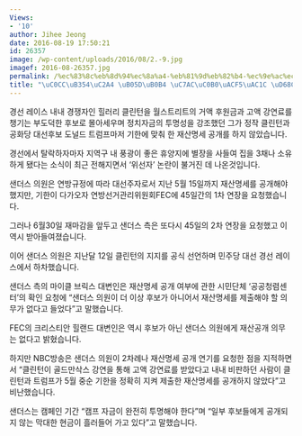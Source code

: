 ```yaml
---
Views:
- '10'
author: Jihee Jeong
date: 2016-08-19 17:50:21
id: 26357
image: /wp-content/uploads/2016/08/2.-9.jpg
imagef: 2016-08-26357.jpg
permalink: /%ec%83%8c%eb%8d%94%ec%8a%a4-%eb%81%9d%eb%82%b4-%ec%9e%ac%ec%82%b0%ea%b3%b5%ea%b0%9c-%ed%9a%8c%ed%94%bc/
title: "\uC0CC\uB354\uC2A4 \uB05D\uB0B4 \uC7AC\uC0B0\uACF5\uAC1C \uD68C\uD53C\u2026"
---
```


경선 레이스 내내 경쟁자인 힐러리 클린턴을 월스트리트의 거액 후원금과 고액 강연료를 챙기는 부도덕한 후보로 몰아세우며 정치자금의 투명성을 강조했던 그가 정작 클린턴과 공화당 대선후보 도널드 트럼프마저 기한에 맞춰 한 재산명세 공개를 하지 않았습니다.

경선에서 탈락하자마자 지역구 내 풍광이 좋은 휴양지에 별장을 사들여 집을 3채나 소유하게 됐다는 소식이 최근 전해지면서 &#8216;위선자&#8217; 논란이 불거진 데 나온것입니다.

샌더스 의원은 연방규정에 따라 대선주자로서 지난 5월 15일까지 재산명세를 공개해야 했지만, 기한이 다가오자 연방선거관리위원회FEC에 45일간의 1차 연장을 요청했습니다.

그러나 6월30일 재마감을 앞두고 샌더스 측은 또다시 45일의 2차 연장을 요청했고 이 역시 받아들여졌습니다.

이어 샌더스 의원은 지난달 12일 클린턴의 지지를 공식 선언하며 민주당 대선 경선 레이스에서 하차했습니다.

샌더스 측의 마이클 브릭스 대변인은 재산명세 공개 여부에 관한 시민단체 &#8216;공공청렴센터&#8217;의 확인 요청에 &#8220;샌더스 의원이 더 이상 후보가 아니어서 재산명세를 제출해야 할 의무가 없다고 들었다&#8221;고 말했습니다.

FEC의 크리스티안 힐랜드 대변인은 역시 후보가 아닌 샌더스 의원에게 재산공개 의무는 없다고 밝혔습니다.

하지만 NBC방송은 샌더스 의원이 2차례나 재산명세 공개 연기를 요청한 점을 지적하면서 &#8220;클린턴이 골드만삭스 강연을 통해 고액 강연료를 받았다고 내내 비판하던 사람이 클린턴과 트럼프가 5월 중순 기한을 정확히 지켜 제출한 재산명세를 공개하지 않았다&#8221;고 비난했습니다.

샌더스는 캠페인 기간 &#8220;캠프 자금이 완전히 투명해야 한다&#8221;며 &#8220;일부 후보들에게 공개되지 않는 막대한 현금이 흘러들어 가고 있다&#8221;고 말했습니다.

&nbsp;